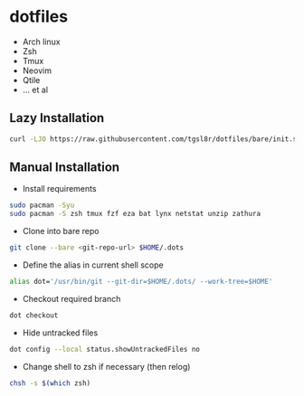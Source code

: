 # dotfiles

* Arch linux
* Zsh
* Tmux
* Neovim
* Qtile
* ... et al


## Lazy Installation
```sh
curl -LJO https://raw.githubusercontent.com/tgsl8r/dotfiles/bare/init.sh | /bin/bash
```

## Manual Installation

* Install requirements
```sh
sudo pacman -Syu
sudo pacman -S zsh tmux fzf eza bat lynx netstat unzip zathura
```

* Clone into bare repo
```sh 
git clone --bare <git-repo-url> $HOME/.dots
```

* Define the alias in current shell scope
```sh
alias dot='/usr/bin/git --git-dir=$HOME/.dots/ --work-tree=$HOME'
```

* Checkout required branch
```sh
dot checkout
```

* Hide untracked files
```sh
dot config --local status.showUntrackedFiles no
```

* Change shell to zsh if necessary (then relog)
```sh
chsh -s $(which zsh)
```
